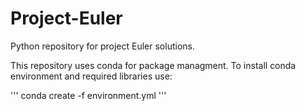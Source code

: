 Project-Euler
=======================
Python repository for project Euler solutions.

This repository uses conda for package managment. To install conda environment and required libraries use:

'''
conda create -f environment.yml
'''
